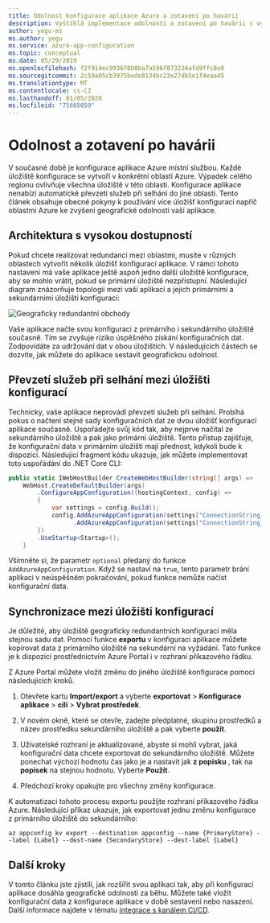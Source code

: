 ```yaml
---
title: Odolnost konfigurace aplikace Azure a zotavení po havárii
description: Vyštíhlá implementace odolnosti a zotavení po havárii s využitím konfigurace aplikací Azure.
author: yegu-ms
ms.author: yegu
ms.service: azure-app-configuration
ms.topic: conceptual
ms.date: 05/29/2019
ms.openlocfilehash: f2f914ec993670b8ba7a596f873234afd9ffc8e8
ms.sourcegitcommit: 2c59a05cb3975bede8134bc23e27db5e1f4eaa45
ms.translationtype: MT
ms.contentlocale: cs-CZ
ms.lasthandoff: 01/05/2020
ms.locfileid: "75665059"
---
```

# <a name="resiliency-and-disaster-recovery"></a>Odolnost a zotavení po havárii

V současné době je konfigurace aplikace Azure místní službou. Každé úložiště konfigurace se vytvoří v konkrétní oblasti Azure. Výpadek celého regionu ovlivňuje všechna úložiště v této oblasti. Konfigurace aplikace nenabízí automatické převzetí služeb při selhání do jiné oblasti. Tento článek obsahuje obecné pokyny k používání více úložišť konfigurací napříč oblastmi Azure ke zvýšení geografické odolnosti vaší aplikace.

## <a name="high-availability-architecture"></a>Architektura s vysokou dostupností

Pokud chcete realizovat redundanci mezi oblastmi, musíte v různých oblastech vytvořit několik úložišť konfigurací aplikace. V rámci tohoto nastavení má vaše aplikace ještě aspoň jedno další úložiště konfigurace, aby se mohlo vrátit, pokud se primární úložiště nezpřístupní. Následující diagram znázorňuje topologii mezi vaší aplikací a jejich primárními a sekundárními úložišti konfigurací:

![Geograficky redundantní obchody](./media/geo-redundant-app-configuration-stores.png)

Vaše aplikace načte svou konfiguraci z primárního i sekundárního úložiště současně. Tím se zvyšuje riziko úspěšného získání konfiguračních dat. Zodpovídáte za udržování dat v obou úložištích. V následujících částech se dozvíte, jak můžete do aplikace sestavit geografickou odolnost.

## <a name="failover-between-configuration-stores"></a>Převzetí služeb při selhání mezi úložišti konfigurací

Technicky, vaše aplikace neprovádí převzetí služeb při selhání. Probíhá pokus o načtení stejné sady konfiguračních dat ze dvou úložišť konfigurací aplikace současně. Uspořádejte svůj kód tak, aby nejprve načítal ze sekundárního úložiště a pak jako primární úložiště. Tento přístup zajišťuje, že konfigurační data v primárním úložišti mají přednost, kdykoli bude k dispozici. Následující fragment kódu ukazuje, jak můžete implementovat toto uspořádání do .NET Core CLI:

```csharp
public static IWebHostBuilder CreateWebHostBuilder(string[] args) =>
    WebHost.CreateDefaultBuilder(args)
        .ConfigureAppConfiguration((hostingContext, config) =>
        {
            var settings = config.Build();
            config.AddAzureAppConfiguration(settings["ConnectionString_SecondaryStore"], optional: true)
                  .AddAzureAppConfiguration(settings["ConnectionString_PrimaryStore"], optional: true);
        })
        .UseStartup<Startup>();
    }
```

Všimněte si, že parametr `optional` předaný do funkce `AddAzureAppConfiguration`. Když se nastaví na `true`, tento parametr brání aplikaci v neúspěšném pokračování, pokud funkce nemůže načíst konfigurační data.

## <a name="synchronization-between-configuration-stores"></a>Synchronizace mezi úložišti konfigurací

Je důležité, aby úložiště geograficky redundantních konfigurací měla stejnou sadu dat. Pomocí funkce **exportu** v konfiguraci aplikace můžete kopírovat data z primárního úložiště na sekundární na vyžádání. Tato funkce je k dispozici prostřednictvím Azure Portal i v rozhraní příkazového řádku.

Z Azure Portal můžete vložit změnu do jiného úložiště konfigurace pomocí následujících kroků.

1. Otevřete kartu **Import/export** a vyberte **exportovat** > **Konfigurace aplikace** > **cíli** > **Vybrat prostředek**.

2. V novém okně, které se otevře, zadejte předplatné, skupinu prostředků a název prostředku sekundárního úložiště a pak vyberte **použít**.

3. Uživatelské rozhraní je aktualizované, abyste si mohli vybrat, jaká konfigurační data chcete exportovat do sekundárního úložiště. Můžete ponechat výchozí hodnotu čas jako je a nastavit jak **z popisku** , tak na **popisek** na stejnou hodnotu. Vyberte **Použít**.

4. Předchozí kroky opakujte pro všechny změny konfigurace.

K automatizaci tohoto procesu exportu použijte rozhraní příkazového řádku Azure. Následující příkaz ukazuje, jak exportovat jednu změnu konfigurace z primárního úložiště do sekundárního:

    az appconfig kv export --destination appconfig --name {PrimaryStore} --label {Label} --dest-name {SecondaryStore} --dest-label {Label}

## <a name="next-steps"></a>Další kroky

V tomto článku jste zjistili, jak rozšířit svou aplikaci tak, aby při konfiguraci aplikace dosáhla geografické odolnosti za běhu. Můžete také vložit konfigurační data z konfigurace aplikace v době sestavení nebo nasazení. Další informace najdete v tématu [integrace s kanálem CI/CD](./integrate-ci-cd-pipeline.md).

